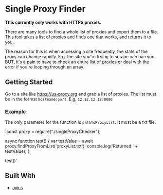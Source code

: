 # Single Proxy Finder

**This currently only works with HTTPS proxies.**

There are many tools to find a whole list of proxies and export them to a
file.  This tool takes a list of proxies and finds one that works, and returns
it to you.  

The reason for this is when accessing a site frequently, the state of the proxy
can change rapidly.  E.g. the site you're trying to scrape can ban you.  BUT, it's a pain to have to check an entire list of proxies or deal with the error if you're looping through an array.

## Getting Started

Go to a site like https://us-proxy.org and grab a list of proxies.  The list must be in the format `hostname:port`.  E.g. `12.12.12.12:8080`

### Example

The only parameter for the function is `pathToProxyList`.  It must be a txt file.

`const proxy = require("./singleProxyChecker");

async function test() {
    var testValue = await proxy.findProxyFromList('proxyList.txt');
    console.log('Returned ' + testValue);
}

test()`

## Built With

* [axios](https://github.com/axios/axios)
